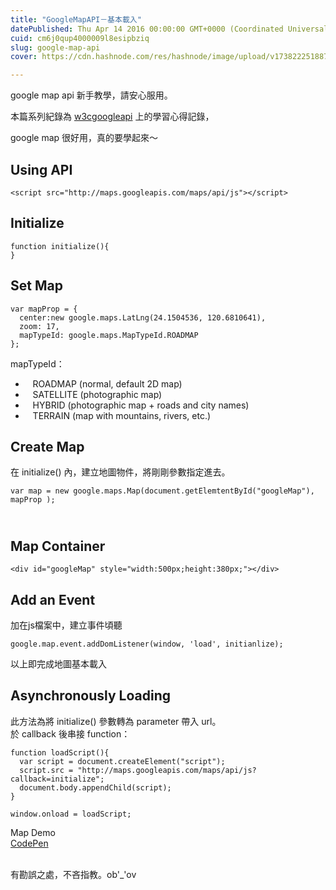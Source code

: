 ```yaml
---
title: "GoogleMapAPI－基本載入"
datePublished: Thu Apr 14 2016 00:00:00 GMT+0000 (Coordinated Universal Time)
cuid: cm6j0qup4000009l8esipbziq
slug: google-map-api
cover: https://cdn.hashnode.com/res/hashnode/image/upload/v1738222518875/7aa643c4-dbd2-482a-a63f-74e6e94ff01b.png

---
```



google map api 新手教學，請安心服用。

本篇系列紀錄為 [w3cgoogleapi](http://www.w3schools.com/googleapi/default.asp) 上的學習心得記錄，

google map 很好用，真的要學起來～

Using API
---------

    <script src="http://maps.googleapis.com/maps/api/js"></script>

Initialize 
-----------

    function initialize(){
    }

Set Map
-------

    var mapProp = {
      center:new google.maps.LatLng(24.1504536, 120.6810641),
      zoom: 17,
      mapTypeId: google.maps.MapTypeId.ROADMAP
    };

mapTypeId：

*      ROADMAP (normal, default 2D map)
*      SATELLITE (photographic map)
*      HYBRID (photographic map + roads and city names)
*      TERRAIN (map with mountains, rivers, etc.)

  
Create Map
-------------

在 initialize() 內，建立地圖物件，將剛剛參數指定進去。

    var map = new google.maps.Map(document.getElemtentById("googleMap"), mapProp );

   
Map Container
-----------------

    <div id="googleMap" style="width:500px;height:380px;"></div>

Add an Event
------------

加在js檔案中，建立事件頃聽

    google.map.event.addDomListener(window, 'load', initianlize);

以上即完成地圖基本載入

Asynchronously Loading
----------------------

此方法為將 initialize() 參數轉為 parameter 帶入 url。  
於 callback 後串接 function：

    function loadScript(){
      var script = document.createElement("script");
      script.src = "http://maps.googleapis.com/maps/api/js?callback=initialize";
      document.body.appendChild(script);
    }
    
    window.onload = loadScript;

Map Demo  
[CodePen](http://codepen.io/ta7382/pen/ZOaWjG)  
 

有勘誤之處，不吝指教。ob'\_'ov